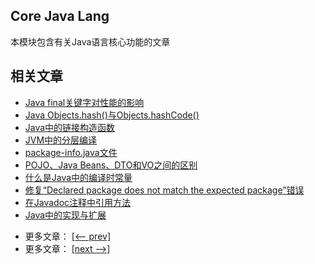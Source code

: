 ## Core Java Lang

本模块包含有关Java语言核心功能的文章

## 相关文章

+ [Java final关键字对性能的影响](docs/Java-final关键字对性能的影响.md)
+ [Java Objects.hash()与Objects.hashCode()](docs/Java-Objects.hash()与Objects.hashCode().md)
+ [Java中的链接构造函数](docs/Java中的链接构造函数.md)
+ [JVM中的分层编译](docs/JVM中的分层编译.md)
+ [package-info.java文件](docs/package-info.java文件.md)
+ [POJO、Java Beans、DTO和VO之间的区别](docs/POJO-JavaBeans-DTO和VO之间的区别.md)
+ [什么是Java中的编译时常量](docs/什么是Java中的编译时常量.md)
+ [修复“Declared package does not match the expected package”错误](../../cs/docs/java-lang/修复声明的包与预期的包不匹配错误.md)
+ [在Javadoc注释中引用方法](../../cs/docs/java-lang/在Javadoc注释中引用方法.md)
+ [Java中的实现与扩展](../../cs/docs/java-lang/Java中的实现与扩展.md)

- 更多文章： [[<-- prev]](../java-lang-3/README.md)
- 更多文章： [[next -->]](../java-lang-5/README.md)
